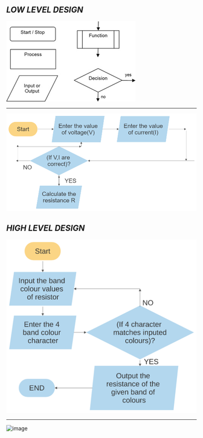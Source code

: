 ## ***LOW LEVEL DESIGN***

![image](https://github.com/AshwinG21/Ohm-s_law/blob/40cfcc16b182ba0522d460ef95e5fcaa5dc00dd6/Design/low_level_design_1.jpg)

----------------------------------------------------------------------------------------------------------------------------

![image](https://github.com/AshwinG21/Ohm-s_law/blob/a1ce6c60d67fc02230ee6747f6fa4234dda7cedd/Design/LOW_LEVEL_DESIGN.jpg)


## ***HIGH LEVEL DESIGN***
 
![image](https://github.com/AshwinG21/Ohm-s_law/blob/c056ae447c7f43f6f10ac5b4d79223a4ad2503e9/Design/HIGH_LEVEL_DESIGN.svg)

--------------------------------------------------------------------------------------------------------------------------
 
![image](https://user-images.githubusercontent.com/67604549/114698864-30aad500-9d3d-11eb-9180-e93c8b608da2.png)




